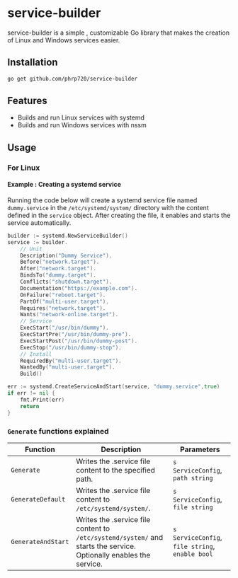 # service-builder

service-builder is a simple , customizable   Go library that  makes the creation of Linux and Windows services easier.

## Installation

```bash
go get github.com/phrp720/service-builder
```
## Features
- Builds and run Linux services with systemd
- Builds and run Windows services with nssm

## Usage

### For Linux

#### Example : Creating a systemd service
Running the code below will create a systemd service file named `dummy.service` in the `/etc/systemd/system/` directory with the content defined in the `service` object. After creating the file, it enables and starts the service automatically.

```go
builder := systemd.NewServiceBuilder()
service := builder.
    // Unit
    Description("Dummy Service").
    Before("network.target").
    After("network.target").
    BindsTo("dummy.target").
    Conflicts("shutdown.target").
    Documentation("https://example.com").
    OnFailure("reboot.target").
    PartOf("multi-user.target").
    Requires("network.target").
    Wants("network-online.target").
    // Service
    ExecStart("/usr/bin/dummy").
    ExecStartPre("/usr/bin/dummy-pre").
    ExecStartPost("/usr/bin/dummy-post").
    ExecStop("/usr/bin/dummy-stop").
    // Install
    RequiredBy("multi-user.target").
    WantedBy("multi-user.target").
    Build()

err := systemd.CreateServiceAndStart(service, "dummy.service",true)
if err != nil {
    fmt.Print(err)
    return
}
```


### `Generate` functions explained
| Function           | Description                                                                                                        | Parameters                                      |
|--------------------|--------------------------------------------------------------------------------------------------------------------|-------------------------------------------------|
| `Generate`         | Writes the .service file content to the specified path.                                                            | `s ServiceConfig`, `path string`                |
| `GenerateDefault`  | Writes the .service file content to `/etc/systemd/system/`.                                                        | `s ServiceConfig`, `file string`                |
| `GenerateAndStart` | Writes the .service file content to `/etc/systemd/system/` and starts the service. Optionally enables the service. | `s ServiceConfig`, `file string`, `enable bool` |
